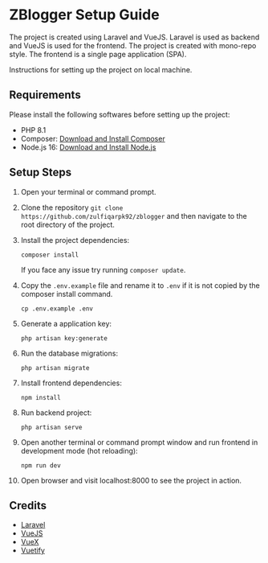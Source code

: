 # ZBlogger Setup Guide

The project is created using Laravel and VueJS. Laravel is used as backend and VueJS is used for the frontend. The project is created with mono-repo style. The frontend is a single page application (SPA). 

Instructions for setting up the project on local machine.

## Requirements

Please install the following softwares before setting up the project:

- PHP 8.1
- Composer: [Download and Install Composer](https://getcomposer.org/download/)
- Node.js 16: [Download and Install Node.js](https://nodejs.org/en/download/)

## Setup Steps

1. Open your terminal or command prompt.

2. Clone the repository `git clone https://github.com/zulfiqarpk92/zblogger` and then navigate to the root directory of the project.

3. Install the project dependencies:

   ```
   composer install
   ```
   If you face any issue try running `composer update`.

4. Copy the `.env.example` file and rename it to `.env` if it is not copied by the composer install command. 

   ```
   cp .env.example .env
   ```

5. Generate a application key:

   ```
   php artisan key:generate
   ```

6. Run the database migrations:

   ```
   php artisan migrate
   ```

7. Install frontend dependencies:

   ```
   npm install
   ```

8. Run backend project:

   ```
   php artisan serve
   ```
9. Open another terminal or command prompt window and run frontend in development mode (hot reloading):

   ```
   npm run dev
   ```
10. Open browser and visit localhost:8000 to see the project in action.

## Credits

- [Laravel](https://laravel.com/)
- [VueJS](https://v2.vuejs.org/)
- [VueX](https://v3.vuex.vuejs.org/)
- [Vuetify](https://vuetifyjs.com/en/)
